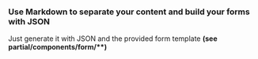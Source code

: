 ### Use Markdown to separate your content and build your forms with JSON

Just generate it with JSON and the provided form template <strong>(see partial/components/form/**)